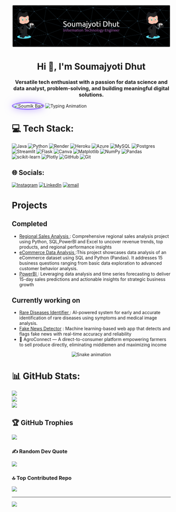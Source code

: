 ![logo](https://github.com/SoumajyotiDhut/SoumajyotiDhut/blob/master/github-header-banner%20(2).png)
<h1 align="center">Hi 👋, I'm Soumajyoti Dhut</h1>
<h3 align="center">Versatile tech enthusiast with a passion for data science and data analyst, problem-solving, and building meaningful
 digital solutions.</h3>
 <!-- Profile Photo Frame -->
<img src="assets/Soumik.png" alt="Soumik Bag" width="200" style="border-radius: 50%; border: 4px solid #9E7BFF; margin-top: -60px; box-shadow: 0 0 25px rgba(158, 123, 255, 0.6);" />

 
 <!-- Typing Animation -->
<img src="https://readme-typing-svg.herokuapp.com?font=Fira+Code&weight=600&size=26&duration=4000&pause=1000&color=E53935&center=true&vCenter=true&width=500&lines=Code+Artisan+💻;Problem+Solver+🚀;Data+Enthusiast+🧮" alt="Typing Animation" />


# 💻 Tech Stack:
![Java](https://img.shields.io/badge/java-%23ED8B00.svg?style=plastic&logo=openjdk&logoColor=white) ![Python](https://img.shields.io/badge/python-3670A0?style=plastic&logo=python&logoColor=ffdd54) ![Render](https://img.shields.io/badge/Render-%46E3B7.svg?style=plastic&logo=render&logoColor=white) ![Heroku](https://img.shields.io/badge/heroku-%23430098.svg?style=plastic&logo=heroku&logoColor=white) ![Azure](https://img.shields.io/badge/azure-%230072C6.svg?style=plastic&logo=microsoftazure&logoColor=white) ![MySQL](https://img.shields.io/badge/mysql-4479A1.svg?style=plastic&logo=mysql&logoColor=white) ![Postgres](https://img.shields.io/badge/postgres-%23316192.svg?style=plastic&logo=postgresql&logoColor=white) ![Streamlit](https://img.shields.io/badge/Streamlit-%23FE4B4B.svg?style=plastic&logo=streamlit&logoColor=white) ![Flask](https://img.shields.io/badge/flask-%23000.svg?style=plastic&logo=flask&logoColor=white) ![Canva](https://img.shields.io/badge/Canva-%2300C4CC.svg?style=plastic&logo=Canva&logoColor=white) ![Matplotlib](https://img.shields.io/badge/Matplotlib-%23ffffff.svg?style=plastic&logo=Matplotlib&logoColor=black) ![NumPy](https://img.shields.io/badge/numpy-%23013243.svg?style=plastic&logo=numpy&logoColor=white) ![Pandas](https://img.shields.io/badge/pandas-%23150458.svg?style=plastic&logo=pandas&logoColor=white) ![scikit-learn](https://img.shields.io/badge/scikit--learn-%23F7931E.svg?style=plastic&logo=scikit-learn&logoColor=white) ![Plotly](https://img.shields.io/badge/Plotly-%233F4F75.svg?style=plastic&logo=plotly&logoColor=white) ![GitHub](https://img.shields.io/badge/github-%23121011.svg?style=plastic&logo=github&logoColor=white) ![Git](https://img.shields.io/badge/git-%23F05033.svg?style=plastic&logo=git&logoColor=white)


## 🌐 Socials:
[![Instagram](https://img.shields.io/badge/Instagram-%23E4405F.svg?logo=Instagram&logoColor=white)](https://instagram.com/soumajyoti_0_1) [![LinkedIn](https://img.shields.io/badge/LinkedIn-%230077B5.svg?logo=linkedin&logoColor=white)](https://linkedin.com/in/soumajyoti-dhut) [![email](https://img.shields.io/badge/Email-D14836?logo=gmail&logoColor=white)](mailto:soumajyotidhut@gmail.com) 

# Projects
## Completed
<ul>
  <li> <a href="https://github.com/SoumajyotiDhut/Regional-Sales-Analysis"> Regional Sales Analysis </a> : Comprehensive regional sales analysis project using Python, SQL,PowerBI and Excel to uncover revenue trends, top products, and regional performance insights </li>
  <li> <a href="https://github.com/SoumajyotiDhut/ecommerce-sql-python-project"> eCommerce Data Analysis </a> :This project showcases data analysis of an eCommerce dataset using SQL and Python (Pandas). It addresses 15 business questions ranging from basic data exploration to advanced customer behavior analysis.</li>
  <li> <a href="https://github.com/SoumajyotiDhut/sales-insights-and-forecasting-dashboard"> PowerBI </a> : Leveraging data analysis and time series forecasting to deliver 15-day sales predictions and actionable insights for strategic business growth</li>
</ul>

## Currently working on
<ul>
  <li> <a href="https://github.com/SoumajyotiDhut/Rare-Diseases-Identifier">Rare Diseases Identifier </a>: AI-powered system for early and accurate identification of rare diseases using symptoms and medical image analysis.</li>
  <li> <a href="https://github.com/SoumajyotiDhut/Fake-News-Detector">Fake News Detector</a> : Machine learning-based web app that detects and flags fake news with real-time accuracy and reliability </li>
 <li> 🌾 AgroConnect — A direct-to-consumer platform empowering farmers to sell produce directly, eliminating middlemen and maximizing income </li>
</ul>

<!-- Snake Game Repo View -->

<div align="center">
  <img src="https://profile-readme-generator.com/assets/snake.svg" alt="Snake animation" />
</div>

# 📊 GitHub Stats:
![](https://github-readme-stats.vercel.app/api?username=SoumajyotiDhut&theme=github_dark&hide_border=true&include_all_commits=true&count_private=false)<br/>
![](https://nirzak-streak-stats.vercel.app/?user=SoumajyotiDhut&theme=github_dark&hide_border=true)<br/>
![](https://github-readme-stats.vercel.app/api/top-langs/?username=SoumajyotiDhut&theme=github_dark&hide_border=true&include_all_commits=true&count_private=false&layout=compact)

## 🏆 GitHub Trophies
![](https://github-profile-trophy.vercel.app/?username=SoumajyotiDhut&theme=radical&no-frame=false&no-bg=false&margin-w=4)

### ✍️ Random Dev Quote
![](https://quotes-github-readme.vercel.app/api?type=horizontal&theme=radical)

### 🔝 Top Contributed Repo
![](https://github-contributor-stats.vercel.app/api?username=SoumajyotiDhut&limit=5&theme=shades-of-purple&combine_all_yearly_contributions=true)

---
[![](https://visitcount.itsvg.in/api?id=SoumajyotiDhut&icon=4&color=10)](https://visitcount.itsvg.in)

<!-- Proudly created with GPRM ( https://gprm.itsvg.in ) -->
